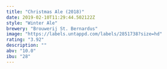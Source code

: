 ```yaml
---
title: "Christmas Ale (2018)"
date: 2019-02-10T11:29:44.502122Z
style: "Winter Ale"
brewery: "Brouwerij St. Bernardus"
image: "https://labels.untappd.com/labels/2851738?size=hd"
rating: "3.92"
description: ""
abv: "10.0"
ibu: "28"
---
```

